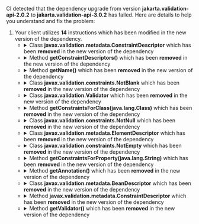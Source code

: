 CI detected that the dependency upgrade from version **jakarta.validation-api-2.0.2** to **jakarta.validation-api-3.0.2** has failed. Here are details to help you understand and fix the problem:
1. Your client utilizes **14** instructions which has been modified in the new version of the dependency.
   * <details>
        <summary>Class <b>javax.validation.metadata.ConstraintDescriptor<?></b> which has been <b>removed</b> in the new version of the dependency</summary>
            
        * <details>
          <summary>The failure is identified from the logs generated in the build process. </summary>
          
            *   >[[ERROR] /wicket-crudifier/src/main/java/com/premiumminds/wicket/crudifier/form/elements/ListControlGroups.java:[135,37] cannot find symbol](https://github.com/chains-project/breaking-good/actions/runs/8110103454/job/22166641300#step:4:406)
            *   An error was detected in line 135 which is making use of an outdated API.
             ``` java
             135   javax.validation.metadata.ConstraintDescriptor<?>;
            ```

          </details>
            
     </details>
   * <details>
        <summary>Method <b>getConstraintDescriptors()</b> which has been <b>removed</b> in the new version of the dependency</summary>
            
        * <details>
          <summary>The failure is identified from the logs generated in the build process. </summary>
          
            *   >[[ERROR] /wicket-crudifier/src/main/java/com/premiumminds/wicket/crudifier/form/elements/ListControlGroups.java:[135,37] cannot find symbol](https://github.com/chains-project/breaking-good/actions/runs/8110103454/job/22166641300#step:4:406)
            *   An error was detected in line 135 which is making use of an outdated API.
             ``` java
             135   constraintDescriptor.getConstraintDescriptors();
            ```

          </details>
            
     </details>
   * <details>
        <summary>Method <b>getName()</b> which has been <b>removed</b> in the new version of the dependency</summary>
            
        * <details>
          <summary>The failure is identified from the logs generated in the build process. </summary>
          
            *   >[[ERROR] /wicket-crudifier/src/main/java/com/premiumminds/wicket/crudifier/form/elements/ListControlGroups.java:[133,25] cannot find symbol](https://github.com/chains-project/breaking-good/actions/runs/8110103454/job/22166641300#step:4:403)
            *   An error was detected in line 133 which is making use of an outdated API.
             ``` java
             133   descriptor.getName();
            ```

          </details>
            
     </details>
   * <details>
        <summary>Class <b>javax.validation.constraints.NotBlank</b> which has been <b>removed</b> in the new version of the dependency</summary>
            
        * <details>
          <summary>The failure is identified from the logs generated in the build process. </summary>
          
            *   >[[ERROR] /wicket-crudifier/src/main/java/com/premiumminds/wicket/crudifier/form/elements/ListControlGroups.java:[139,82] cannot find symbol](https://github.com/chains-project/breaking-good/actions/runs/8110103454/job/22166641300#step:4:418)
            *   An error was detected in line 139 which is making use of an outdated API.
             ``` java
             139   javax.validation.constraints.NotBlank;
            ```

          </details>
            
     </details>
   * <details>
        <summary>Class <b>javax.validation.Validator</b> which has been <b>removed</b> in the new version of the dependency</summary>
            
        * <details>
          <summary>The failure is identified from the logs generated in the build process. </summary>
          
            *   >[[ERROR] /wicket-crudifier/src/main/java/com/premiumminds/wicket/crudifier/form/elements/ListControlGroups.java:[121,82] cannot access javax.validation.ValidatorFactory](https://github.com/chains-project/breaking-good/actions/runs/8110103454/job/22166641300#step:4:398)
            *   An error was detected in line 121 which is making use of an outdated API.
             ``` java
             121   javax.validation.Validator;
            ```

          </details>
            
     </details>
   * <details>
        <summary>Method <b>getConstraintsForClass(java.lang.Class)</b> which has been <b>removed</b> in the new version of the dependency</summary>
            
        * <details>
          <summary>The failure is identified from the logs generated in the build process. </summary>
          
            *   >[[ERROR] /wicket-crudifier/src/main/java/com/premiumminds/wicket/crudifier/form/elements/ListControlGroups.java:[122,17] cannot find symbol](https://github.com/chains-project/breaking-good/actions/runs/8110103454/job/22166641300#step:4:400)
            *   An error was detected in line 122 which is making use of an outdated API.
             ``` java
             122   validator.getConstraintsForClass(modelClass);
            ```

          </details>
            
     </details>
   * <details>
        <summary>Class <b>javax.validation.constraints.NotNull</b> which has been <b>removed</b> in the new version of the dependency</summary>
            
        * <details>
          <summary>The failure is identified from the logs generated in the build process. </summary>
          
            *   >[[ERROR] /wicket-crudifier/src/main/java/com/premiumminds/wicket/crudifier/form/elements/ListControlGroups.java:[137,82] cannot find symbol](https://github.com/chains-project/breaking-good/actions/runs/8110103454/job/22166641300#step:4:412)
            *   An error was detected in line 137 which is making use of an outdated API.
             ``` java
             137   javax.validation.constraints.NotNull;
            ```

          </details>
            
     </details>
   * <details>
        <summary>Class <b>javax.validation.metadata.ElementDescriptor</b> which has been <b>removed</b> in the new version of the dependency</summary>
            
        * <details>
          <summary>The failure is identified from the logs generated in the build process. </summary>
          
            *   >[[ERROR] /wicket-crudifier/src/main/java/com/premiumminds/wicket/crudifier/form/elements/ListControlGroups.java:[133,25] cannot find symbol](https://github.com/chains-project/breaking-good/actions/runs/8110103454/job/22166641300#step:4:403)
            *   An error was detected in line 133 which is making use of an outdated API.
             ``` java
             133   javax.validation.metadata.ElementDescriptor;
            ```

          </details>
            
     </details>
   * <details>
        <summary>Class <b>javax.validation.constraints.NotEmpty</b> which has been <b>removed</b> in the new version of the dependency</summary>
            
        * <details>
          <summary>The failure is identified from the logs generated in the build process. </summary>
          
            *   >[[ERROR] /wicket-crudifier/src/main/java/com/premiumminds/wicket/crudifier/form/elements/ListControlGroups.java:[138,82] cannot find symbol](https://github.com/chains-project/breaking-good/actions/runs/8110103454/job/22166641300#step:4:415)
            *   An error was detected in line 138 which is making use of an outdated API.
             ``` java
             138   javax.validation.constraints.NotEmpty;
            ```

          </details>
            
     </details>
   * <details>
        <summary>Method <b>getConstraintsForProperty(java.lang.String)</b> which has been <b>removed</b> in the new version of the dependency</summary>
            
        * <details>
          <summary>The failure is identified from the logs generated in the build process. </summary>
          
            *   >[[ERROR] /wicket-crudifier/src/main/java/com/premiumminds/wicket/crudifier/form/elements/ListControlGroups.java:[133,25] cannot find symbol](https://github.com/chains-project/breaking-good/actions/runs/8110103454/job/22166641300#step:4:403)
            *   An error was detected in line 133 which is making use of an outdated API.
             ``` java
             133   constraintDescriptors.getConstraintsForProperty(descriptor.getName());
            ```

          </details>
            
     </details>
   * <details>
        <summary>Method <b>getAnnotation()</b> which has been <b>removed</b> in the new version of the dependency</summary>
            
        * <details>
          <summary>The failure is identified from the logs generated in the build process. </summary>
          
            *   >[[ERROR] /wicket-crudifier/src/main/java/com/premiumminds/wicket/crudifier/form/elements/ListControlGroups.java:[137,82] cannot find symbol](https://github.com/chains-project/breaking-good/actions/runs/8110103454/job/22166641300#step:4:412)
            *   An error was detected in line 137 which is making use of an outdated API.
             ``` java
             137   constraint.getAnnotation();
            ```

          </details>
            
     </details>
   * <details>
        <summary>Class <b>javax.validation.metadata.BeanDescriptor</b> which has been <b>removed</b> in the new version of the dependency</summary>
            
        * <details>
          <summary>The failure is identified from the logs generated in the build process. </summary>
          
            *   >[[ERROR] /wicket-crudifier/src/main/java/com/premiumminds/wicket/crudifier/form/elements/ListControlGroups.java:[122,17] cannot find symbol](https://github.com/chains-project/breaking-good/actions/runs/8110103454/job/22166641300#step:4:400)
            *   An error was detected in line 122 which is making use of an outdated API.
             ``` java
             122   javax.validation.metadata.BeanDescriptor;
            ```

          </details>
            
     </details>
   * <details>
        <summary>Method <b>javax.validation.metadata.ConstraintDescriptor<?></b> which has been <b>removed</b> in the new version of the dependency</summary>
            
        * <details>
          <summary>The failure is identified from the logs generated in the build process. </summary>
          
            *   >[[ERROR] /wicket-crudifier/src/main/java/com/premiumminds/wicket/crudifier/form/elements/ListControlGroups.java:[136,37] cannot find symbol](https://github.com/chains-project/breaking-good/actions/runs/8110103454/job/22166641300#step:4:409)
            *   An error was detected in line 136 which is making use of an outdated API.
             ``` java
             136   javax.validation.metadata.ConstraintDescriptor<?> constraint;
            ```

          </details>
            
        To resolve this issue, there are alternative options available in the new version of the dependency that can replace the incompatible method currently used in the client. You can consider substituting the existing method with one of the following options provided by the new version of the dependency
        ``` java
        Class constraint();
        ```
     </details>
   * <details>
        <summary>Method <b>getValidator()</b> which has been <b>removed</b> in the new version of the dependency</summary>
            
        * <details>
          <summary>The failure is identified from the logs generated in the build process. </summary>
          
            *   >[[ERROR] /wicket-crudifier/src/main/java/com/premiumminds/wicket/crudifier/form/elements/ListControlGroups.java:[121,82] cannot access javax.validation.ValidatorFactory](https://github.com/chains-project/breaking-good/actions/runs/8110103454/job/22166641300#step:4:398)
            *   An error was detected in line 121 which is making use of an outdated API.
             ``` java
             121   com.premiumminds.webapp.wicket.validators.HibernateValidatorProperty.validatorFactory.getValidator();
            ```

          </details>
            
     </details>


